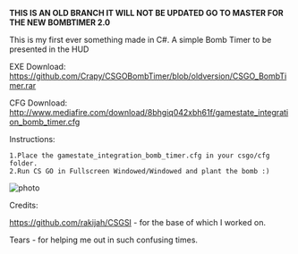 **THIS IS AN OLD BRANCH IT WILL NOT BE UPDATED GO TO MASTER FOR THE NEW BOMBTIMER 2.0**

This is my first ever something made in C#. A simple Bomb Timer to be presented in the HUD

EXE Download: https://github.com/Crapy/CSGOBombTimer/blob/oldversion/CSGO_BombTimer.rar

CFG Download: http://www.mediafire.com/download/8bhgiq042xbh61f/gamestate_integration_bomb_timer.cfg

Instructions:

    1.Place the gamestate_integration_bomb_timer.cfg in your csgo/cfg folder.
    2.Run CS GO in Fullscreen Windowed/Windowed and plant the bomb :)

![photo](http://puu.sh/m17kw/f6163c0ee5.png)

Credits:

https://github.com/rakijah/CSGSI - for the base of which I worked on.

Tears - for helping me out in such confusing times.
